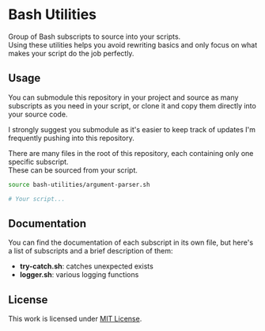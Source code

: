 # Bash Utilities

Group of Bash subscripts to source into your scripts.  
Using these utilities helps you avoid rewriting basics
and only focus on what makes your script do the job perfectly.

## Usage

You can submodule this repository in your project and source
as many subscripts as you need in your script, or clone it and
copy them directly into your source code.

I strongly suggest you submodule as it's easier to keep track
of updates I'm frequently pushing into this repository.

There are many files in the root of this repository, each
containing only one specific subscript.  
These can be sourced from your script.

```sh
source bash-utilities/argument-parser.sh

# Your script...
```

## Documentation

You can find the documentation of each subscript in its own file,
but here's a list of subscripts and a brief description of them:

* **try-catch.sh**: catches unexpected exists
* **logger.sh**: various logging functions

## License

This work is licensed under [MIT License](LICENSE.md).

